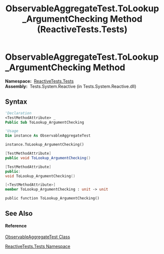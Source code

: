 ﻿---
title: ObservableAggregateTest.ToLookup_ArgumentChecking Method  (ReactiveTests.Tests)
TOCTitle: ToLookup_ArgumentChecking Method
ms:assetid: M:ReactiveTests.Tests.ObservableAggregateTest.ToLookup_ArgumentChecking
ms:mtpsurl: https://msdn.microsoft.com/en-us/library/reactivetests.tests.observableaggregatetest.tolookup_argumentchecking(v=VS.103)
ms:contentKeyID: 36620774
ms.date: 06/28/2011
mtps_version: v=VS.103
f1_keywords:
- ReactiveTests.Tests.ObservableAggregateTest.ToLookup_ArgumentChecking
dev_langs:
- CSharp
- JScript
- VB
- FSharp
- c++
---

# ObservableAggregateTest.ToLookup\_ArgumentChecking Method

**Namespace:**  [ReactiveTests.Tests](hh289046\(v=vs.103\).md)  
**Assembly:**  Tests.System.Reactive (in Tests.System.Reactive.dll)

## Syntax

``` vb
'Declaration
<TestMethodAttribute> _
Public Sub ToLookup_ArgumentChecking
```

``` vb
'Usage
Dim instance As ObservableAggregateTest

instance.ToLookup_ArgumentChecking()
```

``` csharp
[TestMethodAttribute]
public void ToLookup_ArgumentChecking()
```

``` c++
[TestMethodAttribute]
public:
void ToLookup_ArgumentChecking()
```

``` fsharp
[<TestMethodAttribute>]
member ToLookup_ArgumentChecking : unit -> unit 
```

``` jscript
public function ToLookup_ArgumentChecking()
```

## See Also

#### Reference

[ObservableAggregateTest Class](hh314823\(v=vs.103\).md)

[ReactiveTests.Tests Namespace](hh289046\(v=vs.103\).md)

